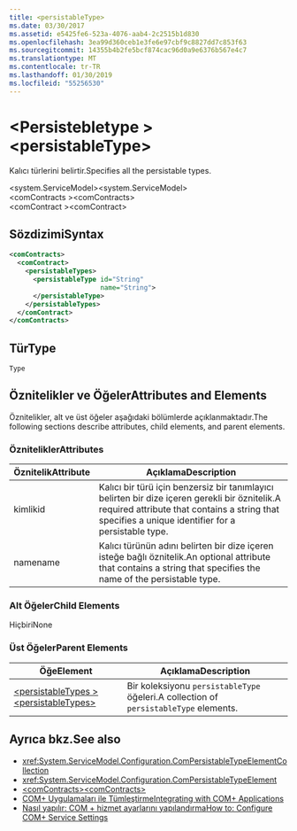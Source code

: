 ```yaml
---
title: <persistableType>
ms.date: 03/30/2017
ms.assetid: e5425fe6-523a-4076-aab4-2c2515b1d830
ms.openlocfilehash: 3ea99d360ceb1e3fe6e97cbf9c8827dd7c853f63
ms.sourcegitcommit: 14355b4b2fe5bcf874cac96d0a9e6376b567e4c7
ms.translationtype: MT
ms.contentlocale: tr-TR
ms.lasthandoff: 01/30/2019
ms.locfileid: "55256530"
---
```

# <a name="persistabletype"></a><span data-ttu-id="56d6f-101">\<Persistebletype ></span><span class="sxs-lookup"><span data-stu-id="56d6f-101">\<persistableType></span></span>
<span data-ttu-id="56d6f-102">Kalıcı türlerini belirtir.</span><span class="sxs-lookup"><span data-stu-id="56d6f-102">Specifies all the persistable types.</span></span>  
  
 <span data-ttu-id="56d6f-103">\<system.ServiceModel></span><span class="sxs-lookup"><span data-stu-id="56d6f-103">\<system.ServiceModel></span></span>  
<span data-ttu-id="56d6f-104">\<comContracts ></span><span class="sxs-lookup"><span data-stu-id="56d6f-104">\<comContracts></span></span>  
<span data-ttu-id="56d6f-105">\<comContract ></span><span class="sxs-lookup"><span data-stu-id="56d6f-105">\<comContract></span></span>  
  
## <a name="syntax"></a><span data-ttu-id="56d6f-106">Sözdizimi</span><span class="sxs-lookup"><span data-stu-id="56d6f-106">Syntax</span></span>  
  
```xml  
<comContracts>
  <comContract>
    <persistableTypes>
      <persistableType id="String"
                       name="String">
      </persistableType>
    </persistableTypes>
  </comContract>
</comContracts>
```  
  
## <a name="type"></a><span data-ttu-id="56d6f-107">Tür</span><span class="sxs-lookup"><span data-stu-id="56d6f-107">Type</span></span>  
 `Type`  
  
## <a name="attributes-and-elements"></a><span data-ttu-id="56d6f-108">Öznitelikler ve Öğeler</span><span class="sxs-lookup"><span data-stu-id="56d6f-108">Attributes and Elements</span></span>  
 <span data-ttu-id="56d6f-109">Öznitelikler, alt ve üst öğeler aşağıdaki bölümlerde açıklanmaktadır.</span><span class="sxs-lookup"><span data-stu-id="56d6f-109">The following sections describe attributes, child elements, and parent elements.</span></span>  
  
### <a name="attributes"></a><span data-ttu-id="56d6f-110">Öznitelikler</span><span class="sxs-lookup"><span data-stu-id="56d6f-110">Attributes</span></span>  
  
|<span data-ttu-id="56d6f-111">Öznitelik</span><span class="sxs-lookup"><span data-stu-id="56d6f-111">Attribute</span></span>|<span data-ttu-id="56d6f-112">Açıklama</span><span class="sxs-lookup"><span data-stu-id="56d6f-112">Description</span></span>|  
|---------------|-----------------|  
|<span data-ttu-id="56d6f-113">kimlik</span><span class="sxs-lookup"><span data-stu-id="56d6f-113">id</span></span>|<span data-ttu-id="56d6f-114">Kalıcı bir türü için benzersiz bir tanımlayıcı belirten bir dize içeren gerekli bir öznitelik.</span><span class="sxs-lookup"><span data-stu-id="56d6f-114">A required attribute that contains a string that specifies a unique identifier for a persistable type.</span></span>|  
|<span data-ttu-id="56d6f-115">name</span><span class="sxs-lookup"><span data-stu-id="56d6f-115">name</span></span>|<span data-ttu-id="56d6f-116">Kalıcı türünün adını belirten bir dize içeren isteğe bağlı öznitelik.</span><span class="sxs-lookup"><span data-stu-id="56d6f-116">An optional attribute that contains a string that specifies the name of the persistable type.</span></span>|  
  
### <a name="child-elements"></a><span data-ttu-id="56d6f-117">Alt Öğeler</span><span class="sxs-lookup"><span data-stu-id="56d6f-117">Child Elements</span></span>  
 <span data-ttu-id="56d6f-118">Hiçbiri</span><span class="sxs-lookup"><span data-stu-id="56d6f-118">None</span></span>  
  
### <a name="parent-elements"></a><span data-ttu-id="56d6f-119">Üst Öğeler</span><span class="sxs-lookup"><span data-stu-id="56d6f-119">Parent Elements</span></span>  
  
|<span data-ttu-id="56d6f-120">Öğe</span><span class="sxs-lookup"><span data-stu-id="56d6f-120">Element</span></span>|<span data-ttu-id="56d6f-121">Açıklama</span><span class="sxs-lookup"><span data-stu-id="56d6f-121">Description</span></span>|  
|-------------|-----------------|  
|[<span data-ttu-id="56d6f-122">\<persistableTypes ></span><span class="sxs-lookup"><span data-stu-id="56d6f-122">\<persistableTypes></span></span>](../../../../../docs/framework/configure-apps/file-schema/wcf/persistabletypes.md)|<span data-ttu-id="56d6f-123">Bir koleksiyonu `persistableType` öğeleri.</span><span class="sxs-lookup"><span data-stu-id="56d6f-123">A collection of `persistableType` elements.</span></span>|  
  
## <a name="see-also"></a><span data-ttu-id="56d6f-124">Ayrıca bkz.</span><span class="sxs-lookup"><span data-stu-id="56d6f-124">See also</span></span>
- <xref:System.ServiceModel.Configuration.ComPersistableTypeElementCollection>
- <xref:System.ServiceModel.Configuration.ComPersistableTypeElement>
- [<span data-ttu-id="56d6f-125">\<comContracts></span><span class="sxs-lookup"><span data-stu-id="56d6f-125">\<comContracts></span></span>](../../../../../docs/framework/configure-apps/file-schema/wcf/comcontracts.md)
- [<span data-ttu-id="56d6f-126">COM+ Uygulamaları ile Tümleştirme</span><span class="sxs-lookup"><span data-stu-id="56d6f-126">Integrating with COM+ Applications</span></span>](../../../../../docs/framework/wcf/feature-details/integrating-with-com-plus-applications.md)
- [<span data-ttu-id="56d6f-127">Nasıl yapılır: COM + hizmet ayarlarını yapılandırma</span><span class="sxs-lookup"><span data-stu-id="56d6f-127">How to: Configure COM+ Service Settings</span></span>](../../../../../docs/framework/wcf/feature-details/how-to-configure-com-service-settings.md)
